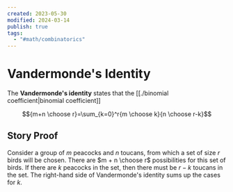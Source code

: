 ```yaml
---
created: 2023-05-30
modified: 2024-03-14
publish: true
tags:
  - "#math/combinatorics"
---
```


# Vandermonde's Identity

The **Vandermonde's identity** states that the [[./binomial coefficient|binomial coefficient]]

$${m+n \choose r}=\sum_{k=0}^r{m \choose k}{n \choose r-k}$$

## Story Proof

Consider a group of $m$ peacocks and $n$ toucans, from which a set of size $r$ birds will be chosen. There are $m + n \choose r$ possibilities for this set of birds. If there are $k$ peacocks in the set, then there must be $r-k$ toucans in the set. The right-hand side of Vandermonde's identity sums up the cases for $k$.
